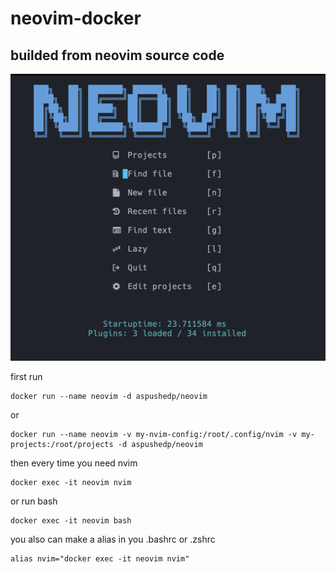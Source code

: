 # neovim-docker
## builded from neovim source code

![](./example.png)

first run
```
docker run --name neovim -d aspushedp/neovim
```
or
```
docker run --name neovim -v my-nvim-config:/root/.config/nvim -v my-projects:/root/projects -d aspushedp/neovim
```

then every time you need nvim
```
docker exec -it neovim nvim
```
or run bash
```
docker exec -it neovim bash
```

you also can make a alias in you .bashrc or .zshrc
```
alias nvim="docker exec -it neovim nvim"
```
